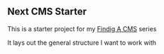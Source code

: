 ## Next CMS Starter

This is a starter project for my [Findig A CMS](https://dantedecodes.hashnode.dev/finding-a-cms) series

It lays out the general structure I want to work with
